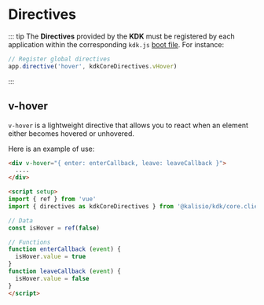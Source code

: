 # Directives

::: tip
The **Directives** provided by the **KDK** must be registered by each application within the corresponding `kdk.js` [boot file](https://quasar.dev/quasar-cli-vite/boot-files#anatomy-of-a-boot-file). For instance:

```js
// Register global directives
app.directive('hover', kdkCoreDirectives.vHover)
```
:::

## v-hover

`v-hover` is a lightweight directive that allows you to react when an element either becomes hovered or unhovered.

Here is an example of use:

```html
<div v-hover="{ enter: enterCallback, leave: leaveCallback }">
  ....
</div>

<script setup>
import { ref } from 'vue'
import { directives as kdkCoreDirectives } from '@kalisio/kdk/core.client'

// Data
const isHover = ref(false)

// Functions
function enterCallback (event) {
  isHover.value = true
}
function leaveCallback (event) {
  isHover.value = false
}
</script>
```
